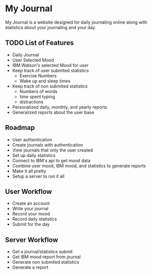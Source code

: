 # My Journal

My Journal is a website designed for daily journaling online along with statistics about your journaling and your day. 

## TODO List of Features
- Daily Journal
- User Selected Mood 
- IBM Watson's selected Mood for user
- Keep track of user submited statistics
    - Exercise Numbers 
    - Wake up and sleep times
- Keep track of non submited statistics
    - Numbers of words
    - time spent typing
    - distractions
- Personalized daily, monthly, and yearly reports
- Generalized reports about the user base

## Roadmap
- User authentication
- Create journals with authentication
- View journals that only the user created
- Set up daily statistics
- Connect to IBM's api to get mood data
- Combine user mood, IBM mood, and statistics to generate reports 
- Make it all pretty 
- Setup a server to run it all

## User Workflow
- Create an account
- Write your journal 
- Record your mood
- Record daily statistics
- Submit for the day

## Server Workflow
- Get a journal/statistics submit
- Get IBM mood report from journal 
- Generate non submited statistics
- Generate a report
